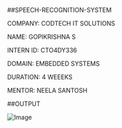 
##SPEECH-RECOGNITION-SYSTEM

COMPANY: CODTECH IT SOLUTIONS

NAME: GOPIKRISHNA S

INTERN ID: CTO4DY336

DOMAIN: EMBEDDED SYSTEMS 

DURATION: 4 WEEEKS

MENTOR: NEELA SANTOSH


##OUTPUT


![Image](https://github.com/user-attachments/assets/05a99ca2-30b6-41f0-9c55-00d4aad50027)
